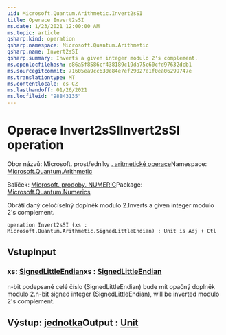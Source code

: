 ```yaml
---
uid: Microsoft.Quantum.Arithmetic.Invert2sSI
title: Operace Invert2sSI
ms.date: 1/23/2021 12:00:00 AM
ms.topic: article
qsharp.kind: operation
qsharp.namespace: Microsoft.Quantum.Arithmetic
qsharp.name: Invert2sSI
qsharp.summary: Inverts a given integer modulo 2's complement.
ms.openlocfilehash: e86a5f8586cf438189c19da75c60cfd97632dcb1
ms.sourcegitcommit: 71605ea9cc630e84e7ef29027e1f0ea06299747e
ms.translationtype: MT
ms.contentlocale: cs-CZ
ms.lasthandoff: 01/26/2021
ms.locfileid: "98843135"
---
```

# <a name="invert2ssi-operation"></a><span data-ttu-id="2c4ec-102">Operace Invert2sSI</span><span class="sxs-lookup"><span data-stu-id="2c4ec-102">Invert2sSI operation</span></span>

<span data-ttu-id="2c4ec-103">Obor názvů: Microsoft. prostředníky [. aritmetické operace](xref:Microsoft.Quantum.Arithmetic)</span><span class="sxs-lookup"><span data-stu-id="2c4ec-103">Namespace: [Microsoft.Quantum.Arithmetic](xref:Microsoft.Quantum.Arithmetic)</span></span>

<span data-ttu-id="2c4ec-104">Balíček: [Microsoft. prodoby. NUMERIC](https://nuget.org/packages/Microsoft.Quantum.Numerics)</span><span class="sxs-lookup"><span data-stu-id="2c4ec-104">Package: [Microsoft.Quantum.Numerics](https://nuget.org/packages/Microsoft.Quantum.Numerics)</span></span>


<span data-ttu-id="2c4ec-105">Obrátí daný celočíselný doplněk modulo 2.</span><span class="sxs-lookup"><span data-stu-id="2c4ec-105">Inverts a given integer modulo 2's complement.</span></span>

```qsharp
operation Invert2sSI (xs : Microsoft.Quantum.Arithmetic.SignedLittleEndian) : Unit is Adj + Ctl
```


## <a name="input"></a><span data-ttu-id="2c4ec-106">Vstup</span><span class="sxs-lookup"><span data-stu-id="2c4ec-106">Input</span></span>

### <a name="xs--signedlittleendian"></a><span data-ttu-id="2c4ec-107">xs: [SignedLittleEndian](xref:Microsoft.Quantum.Arithmetic.SignedLittleEndian)</span><span class="sxs-lookup"><span data-stu-id="2c4ec-107">xs : [SignedLittleEndian](xref:Microsoft.Quantum.Arithmetic.SignedLittleEndian)</span></span>

<span data-ttu-id="2c4ec-108">n-bit podepsané celé číslo (SignedLittleEndian) bude mít opačný doplněk modulo 2.</span><span class="sxs-lookup"><span data-stu-id="2c4ec-108">n-bit signed integer (SignedLittleEndian), will be inverted modulo 2's complement.</span></span>



## <a name="output--unit"></a><span data-ttu-id="2c4ec-109">Výstup: [jednotka](xref:microsoft.quantum.lang-ref.unit)</span><span class="sxs-lookup"><span data-stu-id="2c4ec-109">Output : [Unit](xref:microsoft.quantum.lang-ref.unit)</span></span>

